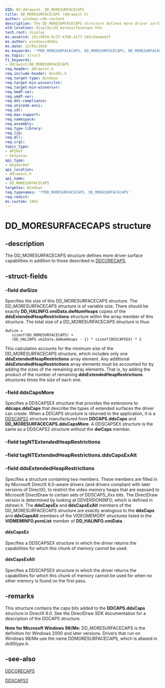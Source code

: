 ```yaml
---
UID: NS:ddrawint._DD_MORESURFACECAPS
title: DD_MORESURFACECAPS (ddrawint.h)
author: windows-sdk-content
description: The DD_MORESURFACECAPS structure defines more driver surface capabilities in addition to those described in DDCORECAPS.
old-location: display\dd_moresurfacecaps.htm
tech.root: display
ms.assetid: 25cc9058-0c37-4768-a177-345cdae4ee5f
ms.author: windowssdkdev
ms.date: 12/05/2018
ms.keywords: '*PDD_MORESURFACECAPS, DD_MORESURFACECAPS, DD_MORESURFACECAPS structure [Display Devices], ddrawint/DD_MORESURFACECAPS, ddstrcts_e28f85ae-f428-4e7c-b142-9892afa24323.xml, display.dd_moresurfacecaps'
ms.topic: struct
f1_keywords:
- ddrawint/DD_MORESURFACECAPS
req.header: ddrawint.h
req.include-header: Winddi.h
req.target-type: Windows
req.target-min-winverclnt: 
req.target-min-winversvr: 
req.kmdf-ver: 
req.umdf-ver: 
req.ddi-compliance: 
req.unicode-ansi: 
req.idl: 
req.max-support: 
req.namespace: 
req.assembly: 
req.type-library: 
req.lib: 
req.dll: 
req.irql: 
topic_type:
- APIRef
- kbSyntax
api_type:
- HeaderDef
api_location:
- ddrawint.h
api_name:
- DD_MORESURFACECAPS
targetos: Windows
req.typenames: '*PDD_MORESURFACECAPS, DD_MORESURFACECAPS'
req.redist: 
ms.custom: 19H1
---
```


# DD_MORESURFACECAPS structure


## -description


The DD_MORESURFACECAPS structure defines more driver surface capabilities in addition to those described in <a href="https://docs.microsoft.com/windows/desktop/api/ddrawi/ns-ddrawi-ddcorecaps">DDCORECAPS</a>.
  


## -struct-fields




### -field dwSize

Specifies the size of this DD_MORESURFACECAPS structure. The DD_MORESURFACECAPS structure is of variable size. There should be exactly <b>DD_HALINFO.vmiData.dwNumHeaps</b> copies of the <b>ddsExtendedHeapRestrictions</b> structure within the array member of this structure. The total size of a DD_MORESURFACECAPS structure is thus: 


```
dwSize = 
   sizeof(DD_MORESURFACECAPS) +
   (DD_HALINFO.vmiData.dwNumHeaps - 1) * sizeof(DDSCAPSEX) * 2
```


This calculation accounts for the minimum size of the DD_MORESURFACECAPS structure, which includes only one <b>ddsExtendedHeapRestrictions</b> array element. Any additional <b>ddsExtendedHeapRestrictions</b> array elements must be accounted for by adding the sizes of the remaining array elements. That is, by adding the product of the number of remaining <b>ddsExtendedHeapRestrictions</b> structures times the size of each one.


### -field ddsCapsMore

Specifies a DDSCAPSEX structure that provides the extensions to <b>ddcaps.ddsCaps</b> that describe the types of extended surfaces the driver can create. When a DDCAPS structure is returned to the application, it is a <a href="https://docs.microsoft.com/previous-versions/windows/hardware/drivers/ff550292(v=vs.85)">DDSCAPS2</a> structure manufactured from <b>DDCAPS.ddsCaps</b> and <b>DD_MORESURFACECAPS.ddsCapsMore</b>. A DDSCAPSEX structure is the same as a DDSCAPS2 structure without the <b>dwCaps</b> member. 


### -field tagNTExtendedHeapRestrictions

 


### -field tagNTExtendedHeapRestrictions.ddsCapsExAlt

 


### -field ddsExtendedHeapRestrictions

Specifies a structure containing two members. These members are filled in by Microsoft DirectX 6.0-aware drivers (and drivers compliant with later versions of DirectX), to restrict the video memory heaps that are exposed to Microsoft DirectDraw to certain sets of DDSCAPS_<i>Xxx</i> bits. The DirectDraw version is determined by looking at DDVERSIONINFO, which is defined in <i>ddrawi.h</i>. The <b>ddsCapsEx</b> and <b>ddsCapsExAlt</b> members of the DD_MORESURFACECAPS structure are exactly analogous to the <b>ddsCaps</b> and <b>ddsCapsAlt</b> members of the VIDEOMEMORY structures listed in the <b>VIDMEMINFO.pvmList</b> member of <b>DD_HALINFO.vmiData</b>. 



#### ddsCapsEx

Specifies a DDSCAPSEX structure in which the driver returns the capabilities for which this chunk of memory cannot be used.



#### ddsCapsExAlt

Specifies a DDSCAPSEX structure in which the driver returns the capabilities for which this chunk of memory cannot be used for when no other memory is found on the first pass.


## -remarks



This structure contains the caps bits added to the <b>DDCAPS.ddsCaps</b> structure in DirectX 6.0. See the DirectDraw SDK documentation for a description of the DDCAPS structure.

<b>Note for Microsoft Windows 98/Me:</b>  DD_MORESURFACECAPS is the definition for Windows 2000 and later versions. Drivers that run on Windows 98/Me use the name DDMORESURFACECAPS, which is aliased in <i>dx95type.h</i>.




## -see-also




<a href="https://docs.microsoft.com/windows/desktop/api/ddrawi/ns-ddrawi-ddcorecaps">DDCORECAPS</a>



<a href="https://docs.microsoft.com/previous-versions/windows/hardware/drivers/ff550292(v=vs.85)">DDSCAPS2</a>
 

 

